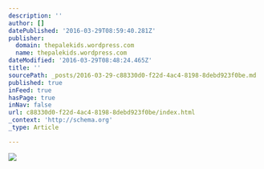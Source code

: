 ```yaml
---
description: ''
author: []
datePublished: '2016-03-29T08:59:40.281Z'
publisher:
  domain: thepalekids.wordpress.com
  name: thepalekids.wordpress.com
dateModified: '2016-03-29T08:48:24.465Z'
title: ''
sourcePath: _posts/2016-03-29-c88330d0-f22d-4ac4-8198-8debd923f0be.md
published: true
inFeed: true
hasPage: true
inNav: false
url: c88330d0-f22d-4ac4-8198-8debd923f0be/index.html
_context: 'http://schema.org'
_type: Article

---
```

![](https://thepalekids.files.wordpress.com/2015/03/cropped-3skullsyellow.png)